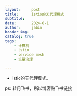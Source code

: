 ```yaml
---
layout:     post
title:      istio的无代理模式 
subtitle:   
date:       2024-6-1
author:     jabin
header-img: 
catalog: true
tags:
    - 计算机
    - istio
    - service mesh
    - 流量治理
    
---
```


- [istio的无代理模式](https://renovwjw13.feishu.cn/docx/UbxidSqqsoPBbdx5hVAc9CjSnvh)。 

ps: 转用飞书，所以博客贴飞书链接

